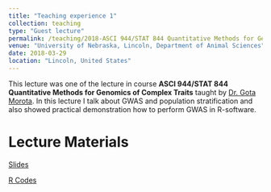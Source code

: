 ```yaml
---
title: "Teaching experience 1"
collection: teaching
type: "Guest lecture"
permalink: /teaching/2018-ASCI 944/STAT 844 Quantitative Methods for Genomics of Complex Traits 
venue: "University of Nebraska, Lincoln, Department of Animal Sciences"
date: 2018-03-29
location: "Lincoln, United States"
---
```


This lecture was one of the lecture in course **ASCI 944/STAT 844 Quantitative Methods for Genomics of Complex Traits**  taught by [Dr. Gota Morota](http://morotalab.org/). In this lecture I talk about GWAS and population stratification and also showed practical demonstration how to perform GWAS in R-software.

Lecture Materials
======

<a href='http://whussain2.github.io/Materials/Teaching/GWAS_GL.pdf'>Slides</a>

<a href='http://whussain2.github.io/Materials/Teaching/GWAS_R.html'>R Codes</a>

